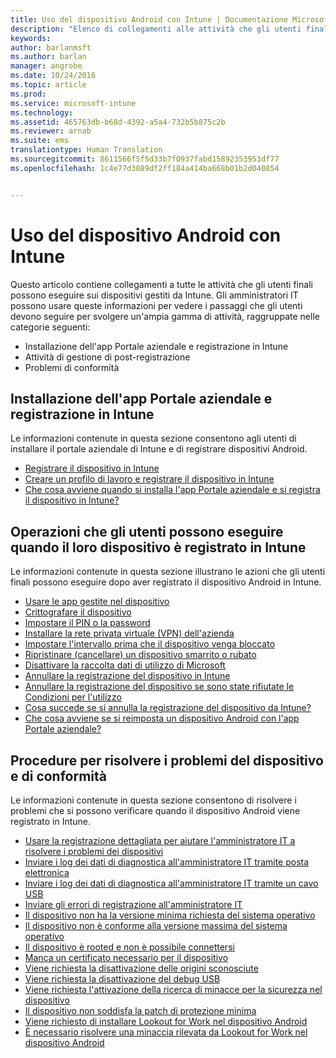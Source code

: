 ```yaml
---
title: Uso del dispositivo Android con Intune | Documentazione Microsoft
description: "Elenco di collegamenti alle attività che gli utenti finali possono eseguire nel loro dispositivo mobile Android quando viene registrato in Intune"
keywords: 
author: barlanmsft
ms.author: barlan
manager: angrobe
ms.date: 10/24/2016
ms.topic: article
ms.prod: 
ms.service: microsoft-intune
ms.technology: 
ms.assetid: 465763db-b68d-4392-a5a4-732b5b875c2b
ms.reviewer: arnab
ms.suite: ems
translationtype: Human Translation
ms.sourcegitcommit: 8611566f5f5d33b7f0937fabd15892353953df77
ms.openlocfilehash: 1c4e77d3089df2ff184a414ba668b01b2d040854


---
```



# <a name="using-your-android-device-with-intune"></a>Uso del dispositivo Android con Intune

Questo articolo contiene collegamenti a tutte le attività che gli utenti finali possono eseguire sui dispositivi gestiti da Intune. Gli amministratori IT possono usare queste informazioni per vedere i passaggi che gli utenti devono seguire per svolgere un'ampia gamma di attività, raggruppate nelle categorie seguenti:

- Installazione dell'app Portale aziendale e registrazione in Intune
- Attività di gestione di post-registrazione
- Problemi di conformità

## <a name="company-portal-app-installation-and-intune-enrollment"></a>Installazione dell'app Portale aziendale e registrazione in Intune

Le informazioni contenute in questa sezione consentono agli utenti di installare il portale aziendale di Intune e di registrare dispositivi Android.

- [Registrare il dispositivo in Intune](enroll-your-device-in-Intune-android.md)
- [Creare un profilo di lavoro e registrare il dispositivo in Intune](create-a-work-profile-and-enroll-your-device-in-intune-android.md)
- [Che cosa avviene quando si installa l'app Portale aziendale e si registra il dispositivo in Intune?](what-happens-if-you-install-the-company-portal-app-and-enroll-your-device-in-intune-android.md)

## <a name="things-users-can-do-when-their-device-is-enrolled-in-intune"></a>Operazioni che gli utenti possono eseguire quando il loro dispositivo è registrato in Intune

Le informazioni contenute in questa sezione illustrano le azioni che gli utenti finali possono eseguire dopo aver registrato il dispositivo Android in Intune.

- [Usare le app gestite nel dispositivo](use-managed-apps-on-your-device-android.md)
- [Crittografare il dispositivo](encrypt-your-device-android.md)
- [Impostare il PIN o la password](set-your-pin-or-password-android.md)
- [Installare la rete privata virtuale (VPN) dell'azienda](install-your-companys-virtual-private-network-VPN-android.md)
- [Impostare l'intervallo prima che il dispositivo venga bloccato](set-the-amount-of-time-before-your-device-is-locked-android.md)
- [Ripristinare (cancellare) un dispositivo smarrito o rubato](reset-erase-your-lost-or-stolen-device-android.md)
- [Disattivare la raccolta dati di utilizzo di Microsoft](turn-off-microsoft-usage-data-collection-android.md)
- [Annullare la registrazione del dispositivo in Intune](unenroll-your-device-from-intune-android.md)
- [Annullare la registrazione del dispositivo se sono state rifiutate le Condizioni per l'utilizzo](unenroll-your-device-from-intune-if-you-declined-terms-of-use-android.md)
- [Cosa succede se si annulla la registrazione del dispositivo da Intune?](what-happens-if-you-unenroll-your-device-from-intune-android.md)
- [Che cosa avviene se si reimposta un dispositivo Android con l'app Portale aziendale?](what-happens-if-you-reset-your-device-using-the-company-portal-android.md)
<!--- - [What is the Rights Management sharing app?](what-is-the-rms-sharing-app-android.md) --->

## <a name="steps-to-fix-device-and-compliance-issues"></a>Procedure per risolvere i problemi del dispositivo e di conformità

Le informazioni contenute in questa sezione consentono di risolvere i problemi che si possono verificare quando il dispositivo Android viene registrato in Intune.

- [Usare la registrazione dettagliata per aiutare l'amministratore IT a risolvere i problemi dei dispositivi](use-verbose-logging-to-help-your-it-administrator-fix-device-issues-android.md)
- [Inviare i log dei dati di diagnostica all'amministratore IT tramite posta elettronica](send-diagnostic-data-logs-to-your-it-administrator-using-email-android.md)
- [Inviare i log dei dati di diagnostica all'amministratore IT tramite un cavo USB](send-diagnostic-data-logs-to-your-it-administrator-using-a-usb-cable-android.md)
- [Inviare gli errori di registrazione all'amministratore IT](send-enrollment-errors-to-your-it-administrator-android.md)
- [Il dispositivo non ha la versione minima richiesta del sistema operativo](you-need-to-update-your-android-device.md)
- [Il dispositivo non è conforme alla versione massima del sistema operativo](your-android-version-isnt-yet-supported.md)
- [Il dispositivo è rooted e non è possibile connettersi](your-device-is-rooted-and-you-cant-connect-android.md)
- [Manca un certificato necessario per il dispositivo](your-device-is-missing-a-required-certificate-android.md)
- [Viene richiesta la disattivazione delle origini sconosciute](you-are-asked-to-turn-off-unknown-sources-android.md)
- [Viene richiesta la disattivazione del debug USB](you-are-asked-to-turn-off-usb-debugging-android.md)
- [Viene richiesta l'attivazione della ricerca di minacce per la sicurezza nel dispositivo](you-are-asked-to-turn-on-scan-device-for-security-threats-android.md)
- [Il dispositivo non soddisfa la patch di protezione minima](your-device-does-not-meet-the-minimum-security-patch-android.md)
- [Viene richiesto di installare Lookout for Work nel dispositivo Android](you-are-prompted-to-install-lookout-for-work-android.md)
- [È necessario risolvere una minaccia rilevata da Lookout for Work nel dispositivo Android](you-need-to-resolve-a-threat-found-by-lookout-for-work-android.md)



<!--HONumber=Dec16_HO3-->


